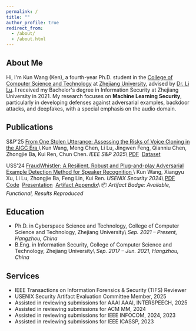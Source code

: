 ```yaml
---
permalink: /
title: ""
author_profile: true
redirect_from: 
  - /about/
  - /about.html
---
```


## About Me

Hi, I'm Kun Wang (Ken), a fourth-year Ph.D. student in the [College of Computer Science and Technology](http://www.cs.zju.edu.cn) at [Zhejiang University](http://www.zju.edu.cn), advised by [Dr. Li Lu](https://lynnlilu.github.io).
I received my Bachelor's degree in Information Security at Zhejiang University in 2021.
My research focuses on **Machine Learning Security**, particularly in developing defenses against adversarial examples, backdoor attacks, and deepfakes, with a special emphasis on the audio domain.


## Publications

<span class="publication-badge">S&amp;P\'25</span>
<a href="https://ieeexplore.ieee.org/document/11023497" class="paper-link">
From One Stolen Utterance: Assessing the Risks of Voice Cloning in the AIGC Era
</a> \\
<span class="author-name">Kun Wang</span>, Meng Chen, Li Lu, Jingwen Feng, Qianniu Chen, Zhongjie Ba, Kui Ren, Chun Chen. _IEEE S&P 2025_\\
[PDF](files/fosu-sp25-wang-kun.pdf)&nbsp;
[Dataset](#)


<span class="publication-badge">USS\'24</span>
<a href="https://www.usenix.org/conference/usenixsecurity24/presentation/wang-kun" class="paper-link">
FraudWhistler: A Resilient, Robust and Plug-and-play Adversarial Example Detection Method for Speaker Recognition
</a>\\
<span class="author-name">Kun Wang</span>, Xiangyu Xu, Li Lu, Zhongjie Ba, Feng Lin, Kui Ren. _USENIX Security 2024_\\
[PDF](files/fraudwhistler-uss24-wang-kun.pdf)&nbsp;
[Code](https://github.com/kunwang-ken/FraudWhistler)&nbsp;
[Presentation](https://youtu.be/85c62XWUcRI)&nbsp;
[Artifact Appendix](files/fraudwhistler-uss24-appendix-wang-kun.pdf)\\
📦 *Artifact Badge: Available, Functional, Results Reproduced* 



## Education
* Ph.D. in Cyberspace Science and Technology, College of Computer Science and Technology, Zhejiang University\\
_Sep. 2021 – Present, Hangzhou, China_
* B.Eng. in Information Security, College of Computer Science and Technology, Zhejiang University\\
_Sep. 2017 – Jun. 2021, Hangzhou, China_


## Services
- IEEE Transactions on Information Forensics & Security (TIFS) Reviewer
- USENIX Security Artifact Evaluation Committee Member, 2025
- Assisted in reviewing submissions for AAAI AAAI, INTERSPEECH, 2025
- Assisted in reviewing submissions for ACM MM, 2024
- Assisted in reviewing submissions for IEEE INFOCOM, 2024, 2023
- Assisted in reviewing submissions for IEEE ICASSP, 2023
